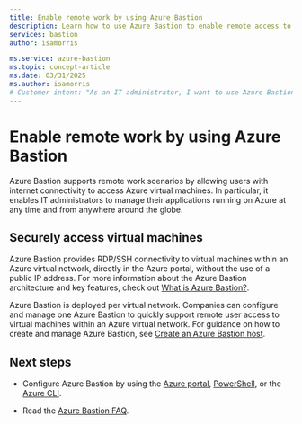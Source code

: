 ```yaml
---
title: Enable remote work by using Azure Bastion
description: Learn how to use Azure Bastion to enable remote access to virtual machines.
services: bastion
author: isamorris

ms.service: azure-bastion
ms.topic: concept-article
ms.date: 03/31/2025
ms.author: isamorris
# Customer intent: "As an IT administrator, I want to use Azure Bastion to securely access and manage virtual machines remotely, so that I can support remote work scenarios from any location around the globe."
---
```


# Enable remote work by using Azure Bastion

Azure Bastion supports remote work scenarios by allowing users with internet connectivity to access Azure virtual machines. In particular, it enables IT administrators to manage their applications running on Azure at any time and from anywhere around the globe.

## Securely access virtual machines

Azure Bastion provides RDP/SSH connectivity to virtual machines within an Azure virtual network, directly in the Azure portal, without the use of a public IP address. For more information about the Azure Bastion architecture and key features, check out [What is Azure Bastion?](bastion-overview.md).

Azure Bastion is deployed per virtual network. Companies can configure and manage one Azure Bastion to quickly support remote user access to virtual machines within an Azure virtual network. For guidance on how to create and manage Azure Bastion, see [Create an Azure Bastion host](./tutorial-create-host-portal.md).

## Next steps

* Configure Azure Bastion by using the [Azure portal](tutorial-create-host-portal.md), [PowerShell](bastion-create-host-powershell.md), or the [Azure CLI](create-host-cli.md).

* Read the [Azure Bastion FAQ](bastion-faq.md).

